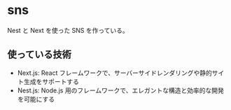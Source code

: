 # sns

Nest と Next を使った SNS を作っている。

## 使っている技術

- Next.js: React フレームワークで、サーバーサイドレンダリングや静的サイト生成をサポートする
- Nest.js: Node.js 用のフレームワークで、エレガントな構造と効率的な開発を可能にする
